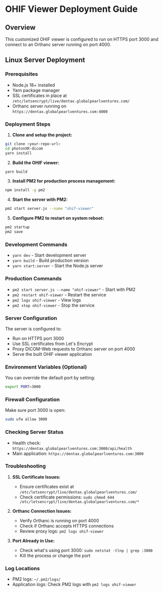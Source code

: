 # OHIF Viewer Deployment Guide

## Overview
This customized OHIF viewer is configured to run on HTTPS port 3000 and connect to an Orthanc server running on port 4000.

## Linux Server Deployment

### Prerequisites
- Node.js 18+ installed
- Yarn package manager
- SSL certificates in place at `/etc/letsencrypt/live/dentax.globalpearlventures.com/`
- Orthanc server running on `https://dentax.globalpearlventures.com:4000`

### Deployment Steps

1. **Clone and setup the project:**
```bash
git clone <your-repo-url>
cd photonXR-dicom
yarn install
```

2. **Build the OHIF viewer:**
```bash
yarn build
```

3. **Install PM2 for production process management:**
```bash
npm install -g pm2
```

4. **Start the server with PM2:**
```bash
pm2 start server.js --name "ohif-viewer"
```

5. **Configure PM2 to restart on system reboot:**
```bash
pm2 startup
pm2 save
```

### Development Commands
- `yarn dev` - Start development server
- `yarn build` - Build production version
- `yarn start:server` - Start the Node.js server

### Production Commands
- `pm2 start server.js --name "ohif-viewer"` - Start with PM2
- `pm2 restart ohif-viewer` - Restart the service
- `pm2 logs ohif-viewer` - View logs
- `pm2 stop ohif-viewer` - Stop the service

### Server Configuration

The server is configured to:
- Run on HTTPS port 3000
- Use SSL certificates from Let's Encrypt
- Proxy DICOM-Web requests to Orthanc server on port 4000
- Serve the built OHIF viewer application

### Environment Variables (Optional)
You can override the default port by setting:
```bash
export PORT=3000
```

### Firewall Configuration
Make sure port 3000 is open:
```bash
sudo ufw allow 3000
```

### Checking Server Status
- Health check: `https://dentax.globalpearlventures.com:3000/api/health`
- Main application: `https://dentax.globalpearlventures.com:3000`

### Troubleshooting

1. **SSL Certificate Issues:**
   - Ensure certificates exist at `/etc/letsencrypt/live/dentax.globalpearlventures.com/`
   - Check certificate permissions: `sudo chmod 644 /etc/letsencrypt/live/dentax.globalpearlventures.com/*`

2. **Orthanc Connection Issues:**
   - Verify Orthanc is running on port 4000
   - Check if Orthanc accepts HTTPS connections
   - Review proxy logs: `pm2 logs ohif-viewer`

3. **Port Already in Use:**
   - Check what's using port 3000: `sudo netstat -tlnp | grep :3000`
   - Kill the process or change the port

### Log Locations
- PM2 logs: `~/.pm2/logs/`
- Application logs: Check PM2 logs with `pm2 logs ohif-viewer`

